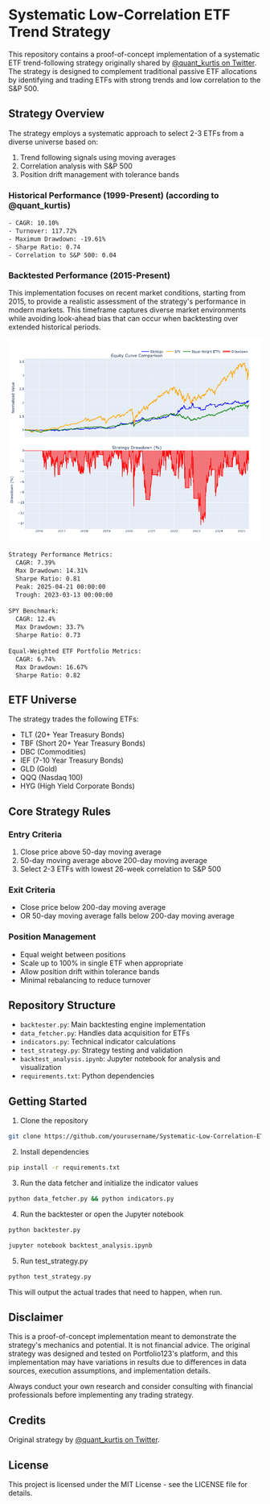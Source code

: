 # Systematic Low-Correlation ETF Trend Strategy

This repository contains a proof-of-concept implementation of a systematic ETF trend-following strategy originally shared by [@quant_kurtis on Twitter](https://x.com/quant_kurtis/status/1917933362897142179). The strategy is designed to complement traditional passive ETF allocations by identifying and trading ETFs with strong trends and low correlation to the S&P 500.

## Strategy Overview

The strategy employs a systematic approach to select 2-3 ETFs from a diverse universe based on:
1. Trend following signals using moving averages
2. Correlation analysis with S&P 500
3. Position drift management with tolerance bands

### Historical Performance (1999-Present) (according to @quant_kurtis)
```
- CAGR: 10.10%
- Turnover: 117.72%
- Maximum Drawdown: -19.61%
- Sharpe Ratio: 0.74
- Correlation to S&P 500: 0.04
```

### Backtested Performance (2015-Present)
This implementation focuses on recent market conditions, starting from 2015, to provide a realistic assessment of the strategy's performance in modern markets. This timeframe captures diverse market environments while avoiding look-ahead bias that can occur when backtesting over extended historical periods.

![Strategy Backtest Results](backtest.png)

```
Strategy Performance Metrics:
  CAGR: 7.39%
  Max Drawdown: 14.31%
  Sharpe Ratio: 0.81
  Peak: 2025-04-21 00:00:00
  Trough: 2023-03-13 00:00:00

SPY Benchmark:
  CAGR: 12.4%
  Max Drawdown: 33.7%
  Sharpe Ratio: 0.73

Equal-Weighted ETF Portfolio Metrics:
  CAGR: 6.74%
  Max Drawdown: 16.67%
  Sharpe Ratio: 0.82
```

## ETF Universe

The strategy trades the following ETFs:
- TLT (20+ Year Treasury Bonds)
- TBF (Short 20+ Year Treasury Bonds)
- DBC (Commodities)
- IEF (7-10 Year Treasury Bonds)
- GLD (Gold)
- QQQ (Nasdaq 100)
- HYG (High Yield Corporate Bonds)

## Core Strategy Rules

### Entry Criteria
1. Close price above 50-day moving average
2. 50-day moving average above 200-day moving average
3. Select 2-3 ETFs with lowest 26-week correlation to S&P 500

### Exit Criteria
- Close price below 200-day moving average
- OR 50-day moving average falls below 200-day moving average

### Position Management
- Equal weight between positions
- Scale up to 100% in single ETF when appropriate
- Allow position drift within tolerance bands
- Minimal rebalancing to reduce turnover

## Repository Structure

- `backtester.py`: Main backtesting engine implementation
- `data_fetcher.py`: Handles data acquisition for ETFs
- `indicators.py`: Technical indicator calculations
- `test_strategy.py`: Strategy testing and validation
- `backtest_analysis.ipynb`: Jupyter notebook for analysis and visualization
- `requirements.txt`: Python dependencies

## Getting Started

1. Clone the repository
```bash
git clone https://github.com/yourusername/Systematic-Low-Correlation-ETF-Trend-Strategy.git
```

2. Install dependencies
```bash
pip install -r requirements.txt
```

3. Run the data fetcher and initialize the indicator values
```bash
python data_fetcher.py && python indicators.py
```

4. Run the backtester or open the Jupyter notebook
```bash
python backtester.py
```
```bash
jupyter notebook backtest_analysis.ipynb
```

5. Run test_strategy.py
```bash
python test_strategy.py
```
This will output the actual trades that need to happen, when run.

## Disclaimer

This is a proof-of-concept implementation meant to demonstrate the strategy's mechanics and potential. It is not financial advice. The original strategy was designed and tested on Portfolio123's platform, and this implementation may have variations in results due to differences in data sources, execution assumptions, and implementation details.

Always conduct your own research and consider consulting with financial professionals before implementing any trading strategy.

## Credits

Original strategy by [@quant_kurtis on Twitter](https://x.com/quant_kurtis/status/1917933362897142179).

## License

This project is licensed under the MIT License - see the LICENSE file for details.